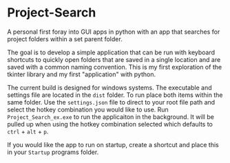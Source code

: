 # Project-Search
A personal first foray into GUI apps in python with an app that searches for project folders within a set parent folder. 

The goal is to develop a simple application that can be run with keyboard shortcuts to quickly open folders that are saved in a single location and are saved with a common naming convention. This is my first exploration of the tkinter library and my first "application" with python.

The current build is designed for windows systems. The executable and settings file are located in the `dist` folder. To run place both items within the same folder. Use the `settings.json` file to direct to your root file path and select the hotkey combination you would like to use. Run `Project_Search_ex.exe` to run the applicaiton in the background. It will be pulled up when using the hotkey combination selected which defaults to `ctrl` + `alt` + `p`. 

If you would like the app to run on startup, create a shortcut and place this in your `Startup` programs folder.
